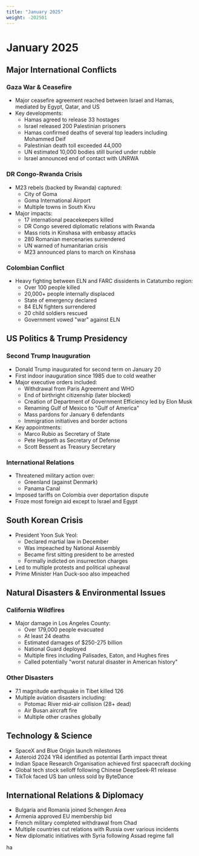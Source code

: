 ```yaml
---
title: "January 2025"
weight: -202501
---
```


# January 2025

## Major International Conflicts

### Gaza War & Ceasefire
- Major ceasefire agreement reached between Israel and Hamas, mediated by Egypt, Qatar, and US
- Key developments:
  * Hamas agreed to release 33 hostages
  * Israel released 200 Palestinian prisoners
  * Hamas confirmed deaths of several top leaders including Mohammed Deif
  * Palestinian death toll exceeded 44,000
  * UN estimated 10,000 bodies still buried under rubble
  * Israel announced end of contact with UNRWA

### DR Congo-Rwanda Crisis
- M23 rebels (backed by Rwanda) captured:
  * City of Goma
  * Goma International Airport
  * Multiple towns in South Kivu
- Major impacts:
  * 17 international peacekeepers killed
  * DR Congo severed diplomatic relations with Rwanda
  * Mass riots in Kinshasa with embassy attacks
  * 280 Romanian mercenaries surrendered
  * UN warned of humanitarian crisis
  * M23 announced plans to march on Kinshasa

### Colombian Conflict
- Heavy fighting between ELN and FARC dissidents in Catatumbo region:
  * Over 100 people killed
  * 20,000+ people internally displaced
  * State of emergency declared
  * 84 ELN fighters surrendered
  * 20 child soldiers rescued
  * Government vowed "war" against ELN

## US Politics & Trump Presidency

### Second Trump Inauguration
- Donald Trump inaugurated for second term on January 20
- First indoor inauguration since 1985 due to cold weather
- Major executive orders included:
  * Withdrawal from Paris Agreement and WHO
  * End of birthright citizenship (later blocked)
  * Creation of Department of Government Efficiency led by Elon Musk
  * Renaming Gulf of Mexico to "Gulf of America"
  * Mass pardons for January 6 defendants
  * Immigration initiatives and border actions
- Key appointments:
  * Marco Rubio as Secretary of State
  * Pete Hegseth as Secretary of Defense
  * Scott Bessent as Treasury Secretary

### International Relations
- Threatened military action over:
  * Greenland (against Denmark)
  * Panama Canal
- Imposed tariffs on Colombia over deportation dispute
- Froze most foreign aid except to Israel and Egypt

## South Korean Crisis
- President Yoon Suk Yeol:
  * Declared martial law in December
  * Was impeached by National Assembly
  * Became first sitting president to be arrested
  * Formally indicted on insurrection charges
- Led to multiple protests and political upheaval
- Prime Minister Han Duck-soo also impeached

## Natural Disasters & Environmental Issues

### California Wildfires
- Major damage in Los Angeles County:
  * Over 179,000 people evacuated
  * At least 24 deaths
  * Estimated damages of $250-275 billion
  * National Guard deployed
  * Multiple fires including Palisades, Eaton, and Hughes fires
  * Called potentially "worst natural disaster in American history"

### Other Disasters
- 7.1 magnitude earthquake in Tibet killed 126
- Multiple aviation disasters including:
  * Potomac River mid-air collision (28+ dead)
  * Air Busan aircraft fire
  * Multiple other crashes globally

## Technology & Science
- SpaceX and Blue Origin launch milestones
- Asteroid 2024 YR4 identified as potential Earth impact threat
- Indian Space Research Organisation achieved first spacecraft docking
- Global tech stock selloff following Chinese DeepSeek-R1 release
- TikTok faced US ban unless sold by ByteDance

## International Relations & Diplomacy
- Bulgaria and Romania joined Schengen Area
- Armenia approved EU membership bid
- French military completed withdrawal from Chad
- Multiple countries cut relations with Russia over various incidents
- New diplomatic initiatives with Syria following Assad regime fall

ha